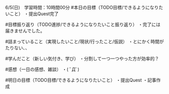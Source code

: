6/5(日)　学習時間：10時間00分
#本日の目標（TODO目標/できるようになりたいこと）
・提出Quest完了

#目標振り返り（TODO進捗/できるようになりたいこと振り返り）
・完了には届きませんでした。

#詰まっていること（実現したいこと/現状/行ったこと/仮説）
・とにかく時間がたりない、、

#学んだこと（新しい気付き、学び）
・分割して一つ一つやった方が効率的？
 
#感想（一日の感想、雑談）
・( ﾟДﾟ)

#明日の目標（TODO目標/できるようになりたいこと）
・提出Quest
・記事作成

